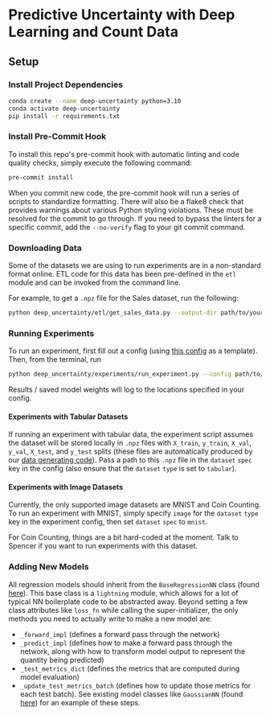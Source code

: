 # Predictive Uncertainty with Deep Learning and Count Data

## Setup

### Install Project Dependencies

```bash
conda create --name deep-uncertainty python=3.10
conda activate deep-uncertainty
pip install -r requirements.txt
```

### Install Pre-Commit Hook

To install this repo's pre-commit hook with automatic linting and code quality checks, simply execute the following command:

```bash
pre-commit install
```

When you commit new code, the pre-commit hook will run a series of scripts to standardize formatting. There will also be a flake8 check that provides warnings about various Python styling violations. These must be resolved for the commit to go through. If you need to bypass the linters for a specific commit, add the `--no-verify` flag to your git commit command.

### Downloading Data

Some of the datasets we are using to run experiments are in a non-standard format online. ETL code for this data has been pre-defined in the `etl` module and can be invoked from the command line.

For example, to get a `.npz` file for the Sales dataset, run the following:

```bash
python deep_uncertainty/etl/get_sales_data.py --output-dir path/to/your/data/dir
```

### Running Experiments

To run an experiment, first fill out a config (using [this config](deep_uncertainty/experiments/sample_config.yaml) as a template). Then, from the terminal, run

```bash
python deep_uncertainty/experiments/run_experiment.py --config path/to/your/config.yaml
```

Results / saved model weights will log to the locations specified in your config.

#### Experiments with Tabular Datasets

If running an experiment with tabular data, the experiment script assumes the dataset will be stored locally in `.npz` files with `X_train`, `y_train`, `X_val`, `y_val`, `X_test`, and `y_test` splits (these files are automatically produced by our [data generating code](deep_uncertainty/data_generator.py)). Pass a path to this `.npz` file in the `dataset` `spec` key in the config (also ensure that the `dataset` `type` is set to `tabular`).

#### Experiments with Image Datasets

Currently, the only supported image datasets are MNIST and Coin Counting. To run an experiment with MNIST, simply specify `image` for the `dataset` `type` key in the experiment config, then set `dataset` `spec` to `mnist`.

For Coin Counting, things are a bit hard-coded at the moment. Talk to Spencer if you want to run experiments with this dataset.

### Adding New Models

All regression models should inherit from the `BaseRegressionNN` class (found [here](deep_uncertainty/models/base_regression_nn.py)). This base class is a `lightning` module, which allows for a lot of typical NN boilerplate code to be abstracted away. Beyond setting a few class attributes like `loss_fn` while calling the super-initializer, the only methods you need to actually write to make a new model are:

- `_forward_impl` (defines a forward pass through the network)
- `_predict_impl` (defines how to make a forward pass through the network, along with how to transform model output to represent the quantity being predicted)
- `_test_metrics_dict` (defines the metrics that are computed during model evaluation)
- `_update_test_metrics_batch` (defines how to update those metrics for each test batch). See existing model classes like `GaussianNN` (found [here](deep_uncertainty/models/gaussian_nn.py)) for an example of these steps.

